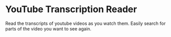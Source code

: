 # YouTube Transcription Reader

Read the transcripts of youtube videos as you watch them. Easily search for parts of the video you want to see again.